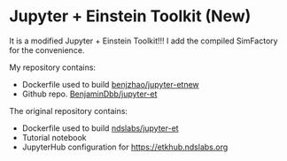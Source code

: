 # Jupyter + Einstein Toolkit (New)

It is a modified Jupyter + Einstein Toolkit!!!
I add the compiled SimFactory for the convenience.

My repository contains:
* Dockerfile used to build [benjzhao/jupyter-etnew](https://hub.docker.com/r/benjzhao/jupyter-etnew/)
* Github repo. [BenjaminDbb/jupyter-et](https://github.com/BenjaminDbb/jupyter-et)
  
The original repository contains:
* Dockerfile used to build [ndslabs/jupyter-et](https://hub.docker.com/r/ndslabs/jupyter-et/)
* Tutorial notebook
* JupyterHub configuration for https://etkhub.ndslabs.org
